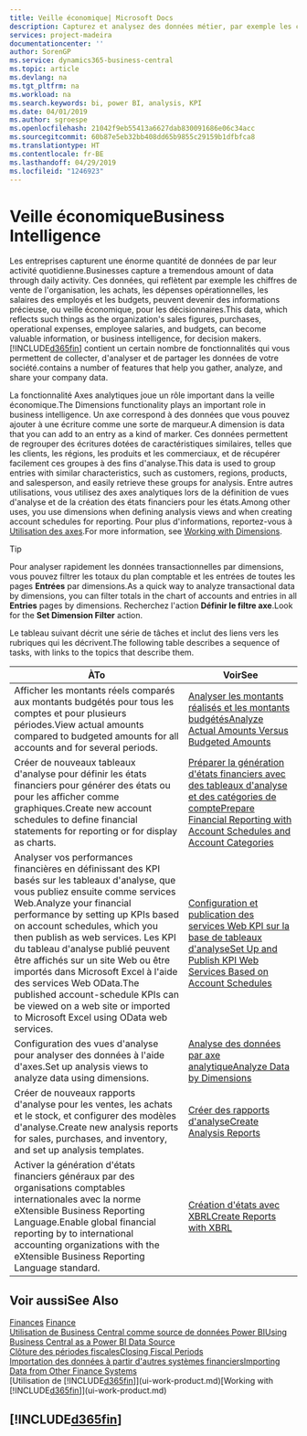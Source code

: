 ```yaml
---
title: Veille économique| Microsoft Docs
description: Capturez et analysez des données métier, par exemple les chiffres de vente de l'organisation, les achats, les dépenses opérationnelles, les salaires des employés et les budgets, peuvent être des informations précieuses, pour la veille économique ou pour les décisionnaires.
services: project-madeira
documentationcenter: ''
author: SorenGP
ms.service: dynamics365-business-central
ms.topic: article
ms.devlang: na
ms.tgt_pltfrm: na
ms.workload: na
ms.search.keywords: bi, power BI, analysis, KPI
ms.date: 04/01/2019
ms.author: sgroespe
ms.openlocfilehash: 21042f9eb55413a6627dab830091686e06c34acc
ms.sourcegitcommit: 60b87e5eb32bb408dd65b9855c29159b1dfbfca8
ms.translationtype: HT
ms.contentlocale: fr-BE
ms.lasthandoff: 04/29/2019
ms.locfileid: "1246923"
---
```

# <a name="business-intelligence"></a><span data-ttu-id="42ee5-103">Veille économique</span><span class="sxs-lookup"><span data-stu-id="42ee5-103">Business Intelligence</span></span>
<span data-ttu-id="42ee5-104">Les entreprises capturent une énorme quantité de données de par leur activité quotidienne.</span><span class="sxs-lookup"><span data-stu-id="42ee5-104">Businesses capture a tremendous amount of data through daily activity.</span></span> <span data-ttu-id="42ee5-105">Ces données, qui reflètent par exemple les chiffres de vente de l'organisation, les achats, les dépenses opérationnelles, les salaires des employés et les budgets, peuvent devenir des informations précieuse, ou veille économique, pour les décisionnaires.</span><span class="sxs-lookup"><span data-stu-id="42ee5-105">This data, which reflects such things as the organization's sales figures, purchases, operational expenses, employee salaries, and budgets, can become valuable information, or business intelligence, for decision makers.</span></span> [!INCLUDE[d365fin](includes/d365fin_md.md)] <span data-ttu-id="42ee5-106">contient un certain nombre de fonctionnalités qui vous permettent de collecter, d'analyser et de partager les données de votre société.</span><span class="sxs-lookup"><span data-stu-id="42ee5-106">contains a number of features that help you gather, analyze, and share your company data.</span></span>

<span data-ttu-id="42ee5-107">La fonctionnalité Axes analytiques joue un rôle important dans la veille économique.</span><span class="sxs-lookup"><span data-stu-id="42ee5-107">The Dimensions functionality plays an important role in business intelligence.</span></span> <span data-ttu-id="42ee5-108">Un axe correspond à des données que vous pouvez ajouter à une écriture comme une sorte de marqueur.</span><span class="sxs-lookup"><span data-stu-id="42ee5-108">A dimension is data that you can add to an entry as a kind of marker.</span></span> <span data-ttu-id="42ee5-109">Ces données permettent de regrouper des écritures dotées de caractéristiques similaires, telles que les clients, les régions, les produits et les commerciaux, et de récupérer facilement ces groupes à des fins d'analyse.</span><span class="sxs-lookup"><span data-stu-id="42ee5-109">This data is used to group entries with similar characteristics, such as customers, regions, products, and salesperson, and easily retrieve these groups for analysis.</span></span> <span data-ttu-id="42ee5-110">Entre autres utilisations, vous utilisez des axes analytiques lors de la définition de vues d'analyse et de la création des états financiers pour les états.</span><span class="sxs-lookup"><span data-stu-id="42ee5-110">Among other uses, you use dimensions  when defining analysis views and when creating account schedules for reporting.</span></span> <span data-ttu-id="42ee5-111">Pour plus d'informations, reportez-vous à [Utilisation des axes](finance-dimensions.md).</span><span class="sxs-lookup"><span data-stu-id="42ee5-111">For more information, see [Working with Dimensions](finance-dimensions.md).</span></span>

> [!TIP]
> <span data-ttu-id="42ee5-112">Pour analyser rapidement les données transactionnelles par dimensions, vous pouvez filtrer les totaux du plan comptable et les entrées de toutes les pages **Entrées** par dimensions.</span><span class="sxs-lookup"><span data-stu-id="42ee5-112">As a quick way to analyze transactional data by dimensions, you can filter totals in the chart of accounts and entries in all **Entries** pages by dimensions.</span></span> <span data-ttu-id="42ee5-113">Recherchez l'action **Définir le filtre axe**.</span><span class="sxs-lookup"><span data-stu-id="42ee5-113">Look for the **Set Dimension Filter** action.</span></span>  

<span data-ttu-id="42ee5-114">Le tableau suivant décrit une série de tâches et inclut des liens vers les rubriques qui les décrivent.</span><span class="sxs-lookup"><span data-stu-id="42ee5-114">The following table describes a sequence of tasks, with links to the topics that describe them.</span></span>  

| <span data-ttu-id="42ee5-115">À</span><span class="sxs-lookup"><span data-stu-id="42ee5-115">To</span></span> | <span data-ttu-id="42ee5-116">Voir</span><span class="sxs-lookup"><span data-stu-id="42ee5-116">See</span></span> |
| --- | --- |
|<span data-ttu-id="42ee5-117">Afficher les montants réels comparés aux montants budgétés pour tous les comptes et pour plusieurs périodes.</span><span class="sxs-lookup"><span data-stu-id="42ee5-117">View actual amounts compared to budgeted amounts for all accounts and for several periods.</span></span>|[<span data-ttu-id="42ee5-118">Analyser les montants réalisés et les montants budgétés</span><span class="sxs-lookup"><span data-stu-id="42ee5-118">Analyze Actual Amounts Versus Budgeted Amounts</span></span>](bi-how-analyze-actual-versus-budget.md)|
|<span data-ttu-id="42ee5-119">Créer de nouveaux tableaux d'analyse pour définir les états financiers pour générer des états ou pour les afficher comme graphiques.</span><span class="sxs-lookup"><span data-stu-id="42ee5-119">Create new account schedules to define financial statements for reporting or for display as charts.</span></span>|[<span data-ttu-id="42ee5-120">Préparer la génération d'états financiers avec des tableaux d'analyse et des catégories de compte</span><span class="sxs-lookup"><span data-stu-id="42ee5-120">Prepare Financial Reporting with Account Schedules and Account Categories</span></span>](bi-how-work-account-schedule.md)|
|<span data-ttu-id="42ee5-121">Analyser vos performances financières en définissant des KPI basés sur les tableaux d'analyse, que vous publiez ensuite comme services Web.</span><span class="sxs-lookup"><span data-stu-id="42ee5-121">Analyze your financial performance by setting up KPIs based on account schedules, which you then publish as web services.</span></span> <span data-ttu-id="42ee5-122">Les KPI du tableau d'analyse publié peuvent être affichés sur un site Web ou être importés dans Microsoft Excel à l'aide des services Web OData.</span><span class="sxs-lookup"><span data-stu-id="42ee5-122">The published account-schedule KPIs can be viewed on a web site or imported to Microsoft Excel using OData web services.</span></span>|[<span data-ttu-id="42ee5-123">Configuration et publication des services Web KPI sur la base de tableaux d'analyse</span><span class="sxs-lookup"><span data-stu-id="42ee5-123">Set Up and Publish KPI Web Services Based on Account Schedules</span></span>](bi-how-to-set-up-and-publish-kpi-web-services-based-on-account-schedules.md)|
|<span data-ttu-id="42ee5-124">Configuration des vues d'analyse pour analyser des données à l'aide d'axes.</span><span class="sxs-lookup"><span data-stu-id="42ee5-124">Set up analysis views to analyze data using dimensions.</span></span>|[<span data-ttu-id="42ee5-125">Analyse des données par axe analytique</span><span class="sxs-lookup"><span data-stu-id="42ee5-125">Analyze Data by Dimensions</span></span>](bi-how-analyze-data-dimension.md)|
|<span data-ttu-id="42ee5-126">Créer de nouveaux rapports d'analyse pour les ventes, les achats et le stock, et configurer des modèles d'analyse.</span><span class="sxs-lookup"><span data-stu-id="42ee5-126">Create new analysis reports for sales, purchases, and inventory, and set up analysis templates.</span></span>|[<span data-ttu-id="42ee5-127">Créer des rapports d'analyse</span><span class="sxs-lookup"><span data-stu-id="42ee5-127">Create Analysis Reports</span></span>](bi-how-create-analysis-views-reports.md)|
|<span data-ttu-id="42ee5-128">Activer la génération d'états financiers généraux par des organisations comptables internationales avec la norme eXtensible Business Reporting Language.</span><span class="sxs-lookup"><span data-stu-id="42ee5-128">Enable global financial reporting by to international accounting organizations with the eXtensible Business Reporting Language standard.</span></span>|[<span data-ttu-id="42ee5-129">Création d'états avec XBRL</span><span class="sxs-lookup"><span data-stu-id="42ee5-129">Create Reports with XBRL</span></span>](bi-create-reports-with-xbrl.md)|

## <a name="see-also"></a><span data-ttu-id="42ee5-130">Voir aussi</span><span class="sxs-lookup"><span data-stu-id="42ee5-130">See Also</span></span>
<span data-ttu-id="42ee5-131">[Finances](finance.md)  </span><span class="sxs-lookup"><span data-stu-id="42ee5-131">[Finance](finance.md)  </span></span>  
[<span data-ttu-id="42ee5-132">Utilisation de Business Central comme source de données Power BI</span><span class="sxs-lookup"><span data-stu-id="42ee5-132">Using Business Central as a Power BI Data Source</span></span>](across-how-use-financials-data-source-powerbi.md)  
[<span data-ttu-id="42ee5-133">Clôture des périodes fiscales</span><span class="sxs-lookup"><span data-stu-id="42ee5-133">Closing Fiscal Periods</span></span>](year-close-years-periods.md)  
[<span data-ttu-id="42ee5-134">Importation des données à partir d'autres systèmes financiers</span><span class="sxs-lookup"><span data-stu-id="42ee5-134">Importing Data from Other Finance Systems</span></span>](across-import-data-configuration-packages.md)  
<span data-ttu-id="42ee5-135">[Utilisation de [!INCLUDE[d365fin](includes/d365fin_md.md)]](ui-work-product.md)</span><span class="sxs-lookup"><span data-stu-id="42ee5-135">[Working with [!INCLUDE[d365fin](includes/d365fin_md.md)]](ui-work-product.md)</span></span>

## [!INCLUDE[d365fin](includes/free_trial_md.md)]  
